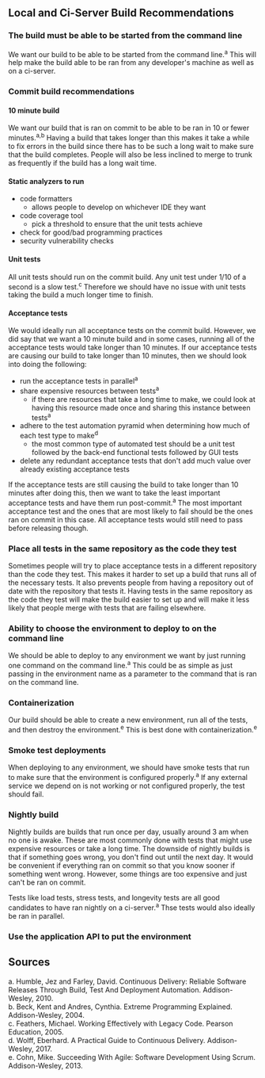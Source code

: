 ## Local and Ci-Server Build Recommendations
### The build must be able to be started from the command line
We want our build to be able to be started from the command line.<sup>a</sup> This will help make the build able to be ran from any developer's machine as well as on a ci-server.

### Commit build recommendations
#### 10 minute build
We want our build that is ran on commit to be able to be ran in 10 or fewer minutes.<sup>a,b</sup> Having a build that takes longer than this makes it take a while to fix errors in the build since there has to be such a long wait to make sure that the build completes. People will also be less inclined to merge to trunk as frequently if the build has a long wait time. 

#### Static analyzers to run
* code formatters
  * allows people to develop on whichever IDE they want
* code coverage tool
  * pick a threshold to ensure that the unit tests achieve
* check for good/bad programming practices
* security vulnerability checks

#### Unit tests
All unit tests should run on the commit build. Any unit test under 1/10 of a second is a slow test.<sup>c</sup> Therefore we should have no issue with unit tests taking the build a much longer time to finish.

#### Acceptance tests
We would ideally run all acceptance tests on the commit build. However, we did say that we want a 10 minute build and in some cases, running all of the acceptance tests would take longer than 10 minutes. If our acceptance tests are causing our build to take longer than 10 minutes, then we should look into doing the following:
* run the acceptance tests in parallel<sup>a</sup>
* share expensive resources between tests<sup>a</sup>
  * if there are resources that take a long time to make, we could look at having this resource made once and sharing this instance between tests<sup>a</sup>
* adhere to the test automation pyramid when determining how much of each test type to make<sup>d</sup>
  * the most common type of automated test should be a unit test followed by the back-end functional tests followed by GUI tests
* delete any redundant acceptance tests that don't add much value over already existing acceptance tests

If the acceptance tests are still causing the build to take longer than 10 minutes after doing this, then we want to take the least important acceptance tests and have them run post-commit.<sup>a</sup> The most important acceptance test and the ones that are most likely to fail should be the ones ran on commit in this case. All acceptance tests would still need to pass before releasing though.

### Place all tests in the same repository as the code they test
Sometimes people will try to place acceptance tests in a different repository than the code they test. This makes it harder to set up a build that runs all of the necessary tests. It also prevents people from having a repository out of date with the repository that tests it. Having tests in the same repository as the code they test will make the build easier to set up and will make it less likely that people merge with tests that are failing elsewhere.

### Ability to choose the environment to deploy to on the command line
We should be able to deploy to any environment we want by just running one command on the command line.<sup>a</sup> This could be as simple as just passing in the environment name as a parameter to the command that is ran on the command line.

### Containerization
Our build should be able to create a new environment, run all of the tests, and then destroy the environment.<sup>e</sup> This is best done with containerization.<sup>e</sup>

### Smoke test deployments
When deploying to any environment, we should have smoke tests that run to make sure that the environment is configured properly.<sup>a</sup> If any external service we depend on is not working or not configured properly, the test should fail.

### Nightly build
Nightly builds are builds that run once per day, usually around 3 am when no one is awake. These are most commonly done with tests that might use expensive resources or take a long time. The downside of nightly builds is that if something goes wrong, you don't find out until the next day. It would be convenient if everything ran on commit so that you know sooner if something went wrong. However, some things are too expensive and just can't be ran on commit.

Tests like load tests, stress tests, and longevity tests are all good candidates to have ran nightly on a ci-server.<sup>a</sup> Thse tests would also ideally be ran in parallel.

### Use the application API to put the environment 

## Sources
a. Humble, Jez and Farley, David. Continuous Delivery: Reliable Software Releases Through Build, Test And Deployment Automation. Addison-Wesley, 2010.  
b. Beck, Kent and Andres, Cynthia. Extreme Programming Explained. Addison-Wesley, 2004.  
c. Feathers, Michael. Working Effectively with Legacy Code. Pearson Education, 2005.  
d. Wolff, Eberhard. A Practical Guide to Continuous Delivery. Addison-Wesley, 2017.  
e. Cohn, Mike. Succeeding With Agile: Software Development Using Scrum. Addison-Wesley, 2013.
